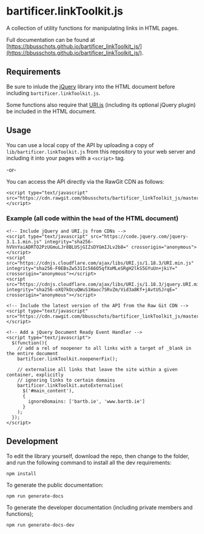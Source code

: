 # bartificer.linkToolkit.js

A collection of utility functions for manipulating links in HTML pages.

Full documentation can be found at [https://bbusschots.github.io/bartificer_linkToolkit_js/](https://bbusschots.github.io/bartificer_linkToolkit_js/).

## Requirements

Be sure to inlude the [jQuery](http://jquery.com) library into the HTML document before including `bartificer.linkToolkit.js`.

Some functions also require that [URI.js](https://medialize.github.io/URI.js/) (including its optional jQuery plugin) be included in the HTML document.

## Usage

You can use a local copy of the API by uploading a copy of `lib/bartificer.linkToolkit.js` from this repository to your web server and including it into your pages with a `<script>` tag.

-or-

You can access the API directly via the RawGit CDN as follows:

```
<script type="text/javascript" src="https://cdn.rawgit.com/bbusschots/bartificer_linkToolkit_js/master/lib/bartificer.linkToolkit.js"></script>
```

### Example (all code within the `head` of the HTML document)

```
<!-- Include jQuery and URI.js from CDNs -->
<script type="text/javascript" src="https://code.jquery.com/jquery-3.1.1.min.js" integrity="sha256-hVVnYaiADRTO2PzUGmuLJr8BLUSjGIZsDYGmIJLv2b8=" crossorigin="anonymous"></script>
<script src="https://cdnjs.cloudflare.com/ajax/libs/URI.js/1.18.3/URI.min.js" integrity="sha256-F0EBsZw531Ic566O5qfXoMLeSRgH2lkS5GYuUn+jkiY=" crossorigin="anonymous"></script>
<script src="https://cdnjs.cloudflare.com/ajax/libs/URI.js/1.18.3/jquery.URI.min.js" integrity="sha256-oXQ7kOcuQWuS1Haoc7SRvZm/Vid3a8Kf+jAvtUSJrqE=" crossorigin="anonymous"></script>

<!-- Include the latest version of the API from the Raw Git CDN -->
<script type="text/javascript" src="https://cdn.rawgit.com/bbusschots/bartificer_linkToolkit_js/master/lib/bartificer.linkToolkit.js"></script>

<!-- Add a jQuery Document Ready Event Handler -->
<script type="text/javascript">
  $(function(){
  	// add a rel of noopener to all links with a target of _blank in the entire document
  	bartificer.linkToolkit.noopenerFix();
  	
  	// externalise all links that leave the site within a given container, explicitly
  	// ignoring links to certain domains
  	bartificer.linkToolkit.autoExternalise(
  	  $('#main_content'),
  	  {
  	  	ignoreDomains: ['bartb.ie', 'www.bartb.ie']
  	  }
  	);
  });
</script>
```

## Development

To edit the library yourself, download the repo, then change to the folder, and run the following command to install all the dev requirements:

```
npm install
```

To generate the public documentation:

```
npm run generate-docs
```

To generate the developer documentation (including private members and functions);

```
npm run generate-docs-dev
```
